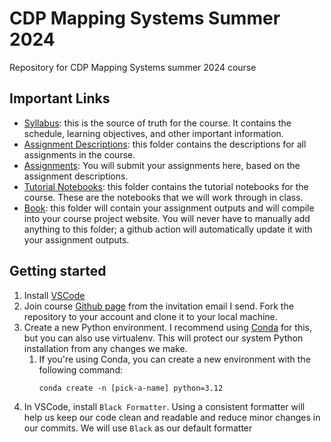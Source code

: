 # CDP Mapping Systems Summer 2024

Repository for CDP Mapping Systems summer 2024 course

## Important Links

- [Syllabus](Syllabus/syllabus.md): this is the source of truth for the course. It contains the schedule, learning objectives, and other important information.
- [Assignment Descriptions](Assignment_Descriptions): this folder contains the descriptions for all assignments in the course.
- [Assignments](Assignments): You will submit your assignments here, based on the assignment descriptions.
- [Tutorial Notebooks](Tutorials): this folder contains the tutorial notebooks for the course. These are the notebooks that we will work through in class.
- [Book](Book): this folder will contain your assignment outputs and will compile into your course project website. You will never have to manually add anything to this folder; a github action will automatically update it with your assignment outputs.

## Getting started

1. Install [VSCode](https://code.visualstudio.com/)
2. Join course [Github page](https://github.com/mapping-systems/cdp-mapping-systems) from the invitation email I send. Fork the repository to your account and clone it to your local machine.
3. Create a new Python environment. I recommend using [Conda](https://conda.io/projects/conda/en/latest/user-guide/install/index.html) for this, but you can also use virtualenv. This will protect our system Python installation from any changes we make.
   1. If you're using Conda, you can create a new environment with the following command:
      ```
      conda create -n [pick-a-name] python=3.12
      ```
4. In VSCode, install `Black Formatter`. Using a consistent formatter will help us keep our code clean and readable and reduce minor changes in our commits. We will use `Black` as our default formatter
